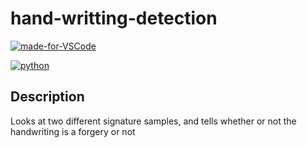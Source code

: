 # hand-writting-detection

[![made-for-VSCode](https://img.shields.io/badge/Made%20for-VSCode-1f425f.svg)](https://code.visualstudio.com/)

[![python](https://img.shields.io/badge/python-v3.6%2B-blue)](https://www.python.org/downloads/)

## Description

Looks at two different signature samples, and tells whether or not the handwriting is a forgery or not
